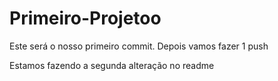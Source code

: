 # Primeiro-Projetoo

Este será o nosso primeiro commit.
Depois vamos fazer 1 push

Estamos fazendo a segunda alteração no readme